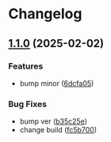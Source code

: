 # Changelog

## [1.1.0](https://github.com/untrustedmodders/plugify-module-dotnet/compare/v1.0.0...v1.1.0) (2025-02-02)


### Features

* bump minor ([6dcfa05](https://github.com/untrustedmodders/plugify-module-dotnet/commit/6dcfa05c4b875a52cc2c4f5c05235b9a4d89030c))


### Bug Fixes

* bump ver ([b35c25e](https://github.com/untrustedmodders/plugify-module-dotnet/commit/b35c25e5e2c1c7390b213635d7c1710e7b55fb88))
* change build ([fc5b700](https://github.com/untrustedmodders/plugify-module-dotnet/commit/fc5b700fb822894d5b19fed412bc36be6da0b884))
